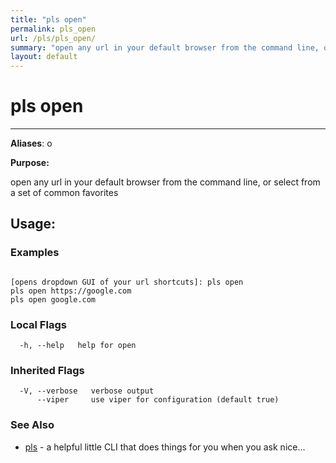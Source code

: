 ```yaml
---
title: "pls open"
permalink: pls_open
url: /pls/pls_open/
summary: "open any url in your default browser from the command line, or select from a set of common favorites"
layout: default
---
```

# pls open 

---
**Aliases**: o

**Purpose:**

open any url in your default browser from the command line, or select from a set of common favorites

## Usage:

### Examples

```

[opens dropdown GUI of your url shortcuts]: pls open
pls open https://google.com
pls open google.com

```

### Local Flags

```
  -h, --help   help for open
```

### Inherited Flags

```
  -V, --verbose   verbose output
      --viper     use viper for configuration (default true)
```
### See Also

* [pls](/pls/pls/)	 - a helpful little CLI that does things for you when you ask nice...
